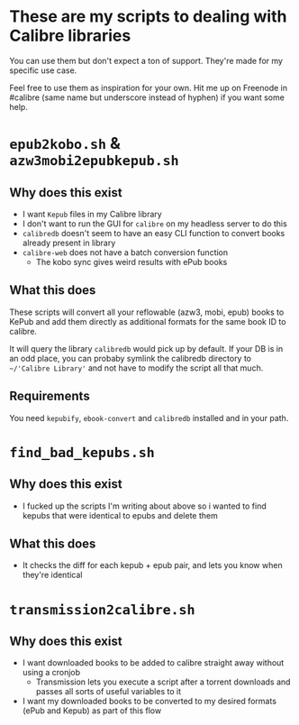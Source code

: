 # These are my scripts to dealing with Calibre libraries
You can use them but don't expect a ton of support. They're made for my specific use case.

Feel free to use them as inspiration for your own. Hit me up on Freenode in #calibre (same name but underscore instead of hyphen) if you want some help.

# `epub2kobo.sh` & `azw3mobi2epubkepub.sh`

## Why does this exist
- I want `Kepub` files in my Calibre library
- I don't want to run the GUI for `calibre` on my headless server to do this
- `calibredb` doesn't seem to have an easy CLI function to convert books already present in library
- `calibre-web` does not have a batch conversion function
  - The kobo sync gives weird results with ePub books

## What this does
These scripts will convert all your reflowable (azw3, mobi, epub) books to KePub and add them directly as additional formats for the same book ID to calibre.

It will query the library `calibredb` would pick up by default. If your DB is in an odd place, you can probaby symlink the calibredb directory to `~/'Calibre Library'` and not have to modify the script all that much.

## Requirements
You need `kepubify`, `ebook-convert` and `calibredb` installed and in your path.

# `find_bad_kepubs.sh`
## Why does this exist
- I fucked up the scripts I'm writing about above so i wanted to find kepubs that were identical to epubs and delete them
## What this does
- It checks the diff for each kepub + epub pair, and lets you know when they're identical

# `transmission2calibre.sh`
## Why does this exist
- I want downloaded books to be added to calibre straight away without using a cronjob
  - Transmission lets you execute a script after a torrent downloads and passes all sorts of useful variables to it
- I want my downloaded books to be converted to my desired formats (ePub and Kepub) as part of this flow
